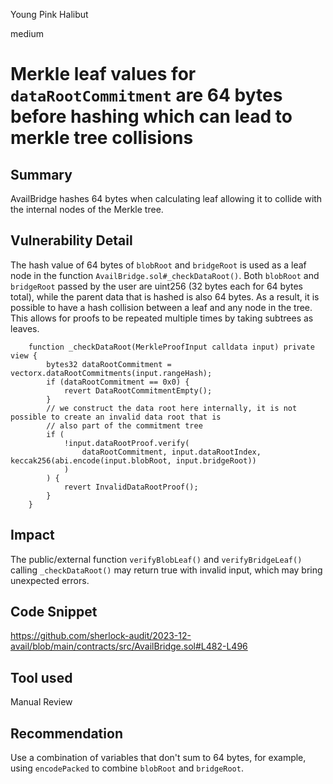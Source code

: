 Young Pink Halibut

medium

# Merkle leaf values for `dataRootCommitment` are 64 bytes before hashing which can lead to merkle tree collisions

## Summary
AvailBridge hashes 64 bytes when calculating leaf allowing it to collide with the internal nodes of the Merkle tree.
## Vulnerability Detail
The hash value of 64 bytes of `blobRoot` and `bridgeRoot` is used as a leaf node in the function `AvailBridge.sol#_checkDataRoot()`.  Both `blobRoot` and `bridgeRoot` passed by the user are uint256 (32 bytes each for 64 bytes total), while the parent data that is hashed is also 64 bytes. As a result, it is possible to have a hash collision between a leaf and any node in the tree. This allows for proofs to be repeated multiple times by taking subtrees as leaves.
```solidity
    function _checkDataRoot(MerkleProofInput calldata input) private view {
        bytes32 dataRootCommitment = vectorx.dataRootCommitments(input.rangeHash);
        if (dataRootCommitment == 0x0) {
            revert DataRootCommitmentEmpty();
        }
        // we construct the data root here internally, it is not possible to create an invalid data root that is
        // also part of the commitment tree
        if (
            !input.dataRootProof.verify(
                dataRootCommitment, input.dataRootIndex, keccak256(abi.encode(input.blobRoot, input.bridgeRoot))
            )
        ) {
            revert InvalidDataRootProof();
        }
    }
```

## Impact
The public/external function `verifyBlobLeaf()` and `verifyBridgeLeaf()` calling `_checkDataRoot()` may return true with invalid input, which may bring unexpected errors.
## Code Snippet
https://github.com/sherlock-audit/2023-12-avail/blob/main/contracts/src/AvailBridge.sol#L482-L496
## Tool used

Manual Review

## Recommendation
Use a combination of variables that don't sum to 64 bytes, for example, using `encodePacked` to combine `blobRoot` and `bridgeRoot`.